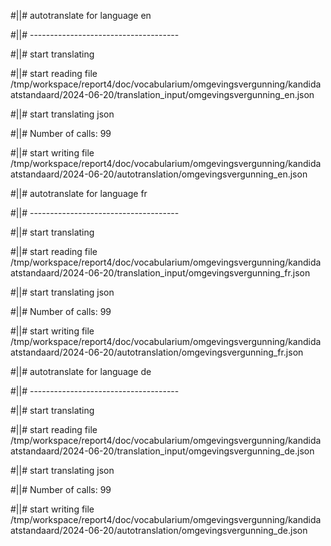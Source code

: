 #||# autotranslate for language en  

#||# -------------------------------------  

#||# start translating  

#||# start reading file /tmp/workspace/report4/doc/vocabularium/omgevingsvergunning/kandidaatstandaard/2024-06-20/translation_input/omgevingsvergunning_en.json  

#||# start translating json  

#||# Number of calls: 99  

#||# start writing file /tmp/workspace/report4/doc/vocabularium/omgevingsvergunning/kandidaatstandaard/2024-06-20/autotranslation/omgevingsvergunning_en.json  

#||# autotranslate for language fr  

#||# -------------------------------------  

#||# start translating  

#||# start reading file /tmp/workspace/report4/doc/vocabularium/omgevingsvergunning/kandidaatstandaard/2024-06-20/translation_input/omgevingsvergunning_fr.json  

#||# start translating json  

#||# Number of calls: 99  

#||# start writing file /tmp/workspace/report4/doc/vocabularium/omgevingsvergunning/kandidaatstandaard/2024-06-20/autotranslation/omgevingsvergunning_fr.json  

#||# autotranslate for language de  

#||# -------------------------------------  

#||# start translating  

#||# start reading file /tmp/workspace/report4/doc/vocabularium/omgevingsvergunning/kandidaatstandaard/2024-06-20/translation_input/omgevingsvergunning_de.json  

#||# start translating json  

#||# Number of calls: 99  

#||# start writing file /tmp/workspace/report4/doc/vocabularium/omgevingsvergunning/kandidaatstandaard/2024-06-20/autotranslation/omgevingsvergunning_de.json  

